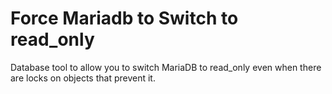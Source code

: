 # Force Mariadb to Switch to read_only
Database tool to allow you to switch MariaDB to read_only even when there are locks on objects that prevent it.
